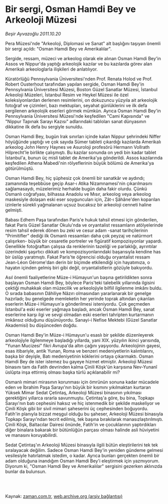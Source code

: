 # Bir sergi, Osman Hamdi Bey ve Arkeoloji Müzesi

*Beşir Ayvazoğlu 2011.10.20*

<td class="columnist-detail">
<p>Pera Müzesi'nde "Arkeoloji, Diplomasi ve Sanat" alt başlığını taşıyan önemli bir sergi açıldı: "Osman Hamdi Bey ve Amerikalılar".</p>
<p>
<div id="haberMetinDiv">
<p>Sergide, ressam, müzeci ve arkeolog olarak ele alınan Osman Hamdi Bey'in Assos ve Nippur'da yaptığı arkeolojik kazılar ve bu kazılarda görev alan Amerikalı arkeologlarla ilişkileri de anlatılıyor.
<p> Küratörlüğü Pennsylvania Üniversitesi'nden Prof. Renata Holod ve Prof. Robert Ousterhout tarafından yapılan sergide, Osman Hamdi Bey'in Pennsylvania Üniversitesi Müzesi, Boston Güzel Sanatlar Müzesi, İstanbul Arkeoloji Müzeleri, İstanbul Resim ve Heykel Müzesi ile özel koleksiyonlardan derlenen resimlerini, on dokuzuncu yüzyıla ait arkeolojik fotoğraf ve çizimleri, bazı mektupları, seyahat günlüklerini ve ilk defa sergilenen arkeolojik eserleri görmek mümkün. Ayrıca Osman Hamdi Bey'in Pennsylvania Üniversitesi Müzesi'nde keşfedilen "Cami Kapısında" ve "Nippur Tapınak Sarayı Kazısı" adlarındaki tabloları sanat dünyasının dikkatine ilk defa bu sergiyle sunuldu.
<p> Osman Hamdi Bey, bugün Irak sınırları içinde kalan Nippur şehrindeki Niffer höyüğünde yaptığı ve çok sayıda Sümer tableti çıkardığı kazılarda Amerikalı arkeolog John Henry Haynes ve Asuroloji profesörü Hermann Vollrath Hilprecht'le birlikte çalışmıştı. Bu kazılar sonunda on yedi bin kadar tablet İstanbul'a, bunun üç misli tablet de Amerika'ya gönderildi. Assos kazılarında keşfedilen Athena Mabedi'nin rölyeflerinin büyük bölümü de Amerika'ya götürülmüştü.
<p> Osman Hamdi Bey, hiç şüphesiz çok önemli bir sanatkâr ve aydındı; zamanında teşebbüse geçip Asar-ı Atika Nizamnamesi'nin çıkarılmasını sağlamasaydı, müzelerimiz herhalde bugün daha fakir olurdu. Çünkü Osmanlı coğrafyası, bilhassa Anadolu ve Mısır, arkeolog veya arkeolog maskesiyle dolaşan eski eser soyguncuları için, Zât-ı Şâhâne'den koparılan izinlerle sürekli yağmalanan uçsuz bucaksız bir arkeoloji cenneti haline gelmişti.
<p> Babası Edhem Paşa tarafından Paris'e hukuk tahsil etmesi için gönderilen, fakat Paris Güzel Sanatlar Okulu'nda ve oryantalist ressamların atölyelerinde resim tahsil ederek dönen bu zeki ve cesur adam -sanat tarihçilerinin "Primitifler" dediği ilk Osmanlı ressamları daha çok peyzaj ve natürmort çalışırken- büyük bir cesaretle portreler ve figüratif kompozisyonlar yapardı. Genellikle fotoğraftan çalışsa da renklerinin tazeliği ve parlaklığı, ayrıntılar üzerindeki şaşırtıcı dik­kati ve kompozisyonlarındaki başarısıyla kendine has bir üslûp yaratmıştı. Fakat Paris'te öğrencisi olduğu oryantalist ressam Jean-Léon Gérome'dan derin bir biçimde etkilendiği için hayatımıza, o hayatın içinden gelmiş biri gibi değil, oryantalistlerin gözüyle bakıyordu.
<p> Asıl önemli faaliyetlerine Müze-i Hümayun'un başına getirildikten sonra başlayan Osman Hamdi Bey, böylece Paris'teki talebelik yıllarında ilgisini çektiği muhakkak olan müzecilik ve arkeolojiyle bilfiil ilgilenme imkânı buldu. O sırada babasının Dâhiliye Nâzırı olmasından yararlanarak bir genelge hazırladı; bu genelgede memleketin her yerinde toprak altından çıkarılan eserlerin Müze-i Hümayun'a gönderilmesi isteniyordu. Çok geçmeden İstanbul'a eski eserler yağmaya başladı, ancak Osman Hamdi Bey, sanat eserlerine karşı ilgi ve sevgi olmadan eski eserleri tahripten kurtarmanın imkânsız olduğunu düşünüyordu. Sanayi-i Nefise Mektebi (Güzel Sanatlar Akademisi) bu düşünceden doğdu.
<p> Osman Hamdi Bey'in Müze-i Hümayun'u esaslı bir şekilde düzenleyerek arkeolojiyle ilgilenmeye başladığı yıllarda, yani XIX. yüzyılın ikinci yarısında, "Yunan Mucizesi" fikri Avrupa'da altın çağını yaşıyordu. Arkeolojinin gayesi, esas itibariyle, antik Yunan, Roma ve benzeri medeniyetlerin kalıntılarını, başka bir deyişle, Batı medeniyetinin köklerini ortaya çıkarmaktı. Osman Hamdi Bey de ister istemez bu gayeye hizmet etmiştir. Arkeoloji Müzesi binasını tam da Fatih devrinden kalma Çinili Köşk'ün karşısına Nev-Yunanî üslûpta inşa ettirmiş olması başka türlü açıklanabilir mi?
<p> Osmanlı mimari mirasının korunması için ömrünün sonuna kadar mücadele eden ve İbrahim Paşa Sarayı'nın büyük bir kısmını yıkılmaktan kurtaran Yüksek Mimar Sedat Çetintaş, Arkeoloji Müzesi binasının yıkılması gerektiğini yıllarca ısrarla savunmuştu. Çetintaş'a göre, bu bina, Topkapı Sarayı'nın batı cephesini haksız ve hiç istenmedik bir şekilde maskeliyor ve Çinili Köşk gibi bir sivil mimari şaheserini üç cephesinden boğuyordu. Fatih'in planıyla bizzat meşgul olduğu bu şaheser, Arkeoloji Müzesi binasıyla Topkapı Sarayı'ndan tecrit edilmiş, tek başına bırakılarak manasızlaştırılmıştı. Çinili Köşk, Baltacılar Dairesi önünde, Fatih'in ve çocuklarının yaptırdıkları diğer binalara bakarak bir bütünlüğün parçası olması halinde asli hüviyetini ve manasını koruyabilirdi.
<p> Sedat Çetintaş'ın Arkeoloji Müzesi binasıyla ilgili bütün eleştirilerini tek tek sıralayacak değilim. Sadece Osman Hamdi Bey'in yeniden gündeme gelmesi vesilesiyle hatırlatmak istedim, o kadar. Ayrıca bunları gerçekten önemli bir adam olduğuna inandığım Osman Hamdi Bey'i eleştirmek için yazmıyorum. Diyorum ki, "Osman Hamdi Bey ve Amerikalılar" sergisini gezerken aklınızda bunlar da bulunsun. </p></p></p></p></p></p></p></p></p></div>
</p>


<p><br>
		 </br></p></td>

Kaynak: [zaman.com.tr](http://zaman.com.tr/yazar.do?yazino=1192678), [web.archive.org (arşiv bağlantısı)](http://web.archive.org/web/20111116123145/http://www.zaman.com.tr:80/yazar.do?yazino=1192678)
